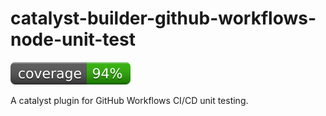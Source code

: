 # catalyst-builder-github-workflows-node-unit-test
[![coverage: 94%](./.readme-assets/coverage.svg)](https://github.com/liquid-labs/catalyst-builder-github-workflows-node-unit-test/pulls?q=is%3Apr+is%3Aclosed)

A catalyst plugin for GitHub Workflows CI/CD unit testing.
